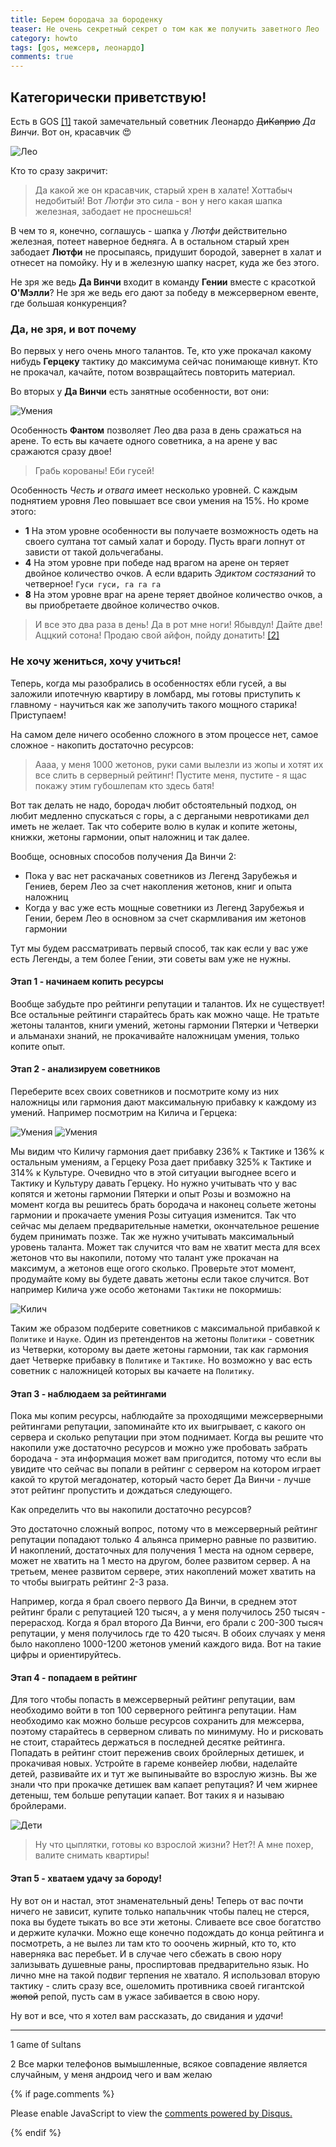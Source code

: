 ```yaml
---
title: Берем бородача за бороденку
teaser: Не очень секретный секрет о том как же получить заветного Лео
category: howto
tags: [gos, межсерв, леонардо]
comments: true
--- 
```


## Категорически приветствую! 

Есть в GOS [[1]](#explain) такой замечательный советник Леонардо ~~ДиКаприо~~ *Да Винчи*. Вот он, красавчик :heart_eyes: 

![Лео](https://flicus.github.io/gos/i/leo1.jpg)

Кто то сразу закричит:

> Да какой же он красавчик, старый хрен в халате! Хоттабыч недобитый! Вот *Лютфи* это сила - вон у него какая шапка железная, забодает не проснешься!

В чем то я, конечно, соглашусь - шапка у *Лютфи* действительно железная, потеет наверное бедняга. А в остальном старый хрен забодает **Лютфи** не просыпаясь, придушит бородой, завернет в халат и отнесет на помойку. Ну и в железную шапку насрет, куда же без этого. 

Не зря же ведь **Да Винчи** входит в команду __Гении__ вместе с красоткой **О'Мэлли**? Не зря же ведь его дают за победу в межсерверном евенте, где большая конкуренция?

### Да, не зря, и вот почему

Во первых у него очень много талантов. Те, кто уже прокачал какому нибудь **Герцеку** тактику до максимума сейчас понимающе кивнут. Кто не прокачал, качайте, потом возвращайтесь повторить материал. 

Во вторых у **Да Винчи** есть занятные особенности, вот они:

![Умения](https://flicus.github.io/gos/i/leo2.jpg)
 
Особенность **Фантом** позволяет Лео два раза в день сражаться на арене. То есть вы качаете одного советника, а на арене у вас сражаются сразу двое! 

> Грабь корованы! Еби гусей! 

Особенность *Честь и отвага* имеет несколько уровней. С каждым поднятием уровня Лео повышает все свои умения на 15%. Но кроме этого:

 - **1** На этом уровне особенности вы получаете возможность одеть на своего султана тот самый халат и бороду. Пусть враги лопнут от зависти от такой дольчегабаны.
 - **4** На этом уровне при победе над врагом на арене он теряет двойное количество очков. А если вдарить *Эдиктом состязаний* то четверное! `Гуси гуси, га га га`
 - **8** На этом уровне враг на арене теряет двойное количество очков, а вы приобретаете двойное количество очков. 
 
> И все это два раза в день! Да в рот мне ноги! 
> Ябывдул! Дайте две! Аццкий сотона!
> Продаю свой айфон, пойду донатить! [[2]](#explain)

### Не хочу жениться, хочу учиться!

Теперь, когда мы разобрались в особенностях ебли гусей, а вы заложили ипотечную квартиру в ломбард, мы готовы приступить к главному - научиться как же заполучить такого мощного старика! Приступаем!

На самом деле ничего особенно сложного в этом процессе нет, самое сложное - накопить достаточно ресурсов:

> Аааа, у меня 1000 жетонов, руки сами вылезли из жопы и хотят их все слить в серверный рейтинг! Пустите меня, пустите - я щас покажу этим губошлепам кто здесь батя!

Вот так делать не надо, бородач любит обстоятельный подход, он любит медленно спускаться с горы, а с дергаными невротиками дел иметь не желает.
Так что соберите волю в кулак и копите жетоны, книжки, жетоны гармонии, опыт наложниц и так далее.

Вообще, основных способов получения Да Винчи 2:

 - Пока у вас нет раскачаных советников из Легенд Зарубежья и Гениев, берем Лео за счет накопления жетонов, книг и опыта наложниц
 - Когда у вас уже есть мощные советники из Легенд Зарубежья и Гении, берем Лео в основном за счет скармливания им жетонов гармонии
 
Тут мы будем рассматривать первый способ, так как если у вас уже есть Легенды, а тем более Гении, эти советы вам уже не нужны.

#### Этап 1 - начинаем копить ресурсы

Вообще забудьте про рейтинги репутации и талантов. Их не существует! Все остальные рейтинги старайтесь брать как можно чаще. Не тратьте жетоны талантов,
книги умений, жетоны гармонии Пятерки и Четверки и альманахи знаний, не прокачивайте наложницам умения, только копите опыт.

#### Этап 2 - анализируем советников

Переберите всех своих советников и посмотрите кому из них наложницы или гармония дают максимальную прибавку к каждому из умений. Например посмотрим на Килича
и Герцека:

![Умения](https://flicus.github.io/gos/i/kilich.jpg)
![Умения](https://flicus.github.io/gos/i/roza2.jpg)

Мы видим что Киличу гармония дает прибавку 236% к Тактике и 136% к остальным умениям, а Герцеку Роза дает прибавку 325% к Тактике и 314% к Культуре. 
Очевидно что в этой ситуации выгоднее всего и Тактику и Культуру давать Герцеку. Но нужно учитывать что у вас копятся и жетоны гармонии Пятерки и опыт Розы
и возможно на момент когда вы решитесь брать бородача и наконец сольете жетоны гармонии и прокачаете умения Розы ситуация изменится. Так что сейчас мы делаем
предварительные наметки, окончательное решение будем принимать позже. Так же нужно учитывать максимальный уровень таланта. Может так случится что вам не хватит
места для всех жетонов что вы накопили, потому что талант уже прокачан на максимум, а жетонов еще огого сколько. Проверьте этот момент, продумайте кому вы будете
давать жетоны если такое случится. Вот например Килича уже особо жетонами `Тактики` не покормишь:

![Килич](https://flicus.github.io/gos/i/kilich2.jpg)

Таким же образом подберите советников с максимальной прибавкой к `Политике` и `Науке`. Один из претендентов на жетоны `Политики` - советник из Четверки, которому вы
даете жетоны гармонии, так как гармония дает Четверке прибавку в `Политике` и `Тактике`. Но возможно у вас есть советник с наложницей которых вы качаете на `Политику`.

#### Этап 3 - наблюдаем за рейтингами

Пока мы копим ресурсы, наблюдайте за проходящими межсерверными рейтингами репутации, запоминайте кто их выигрывает, с какого он сервера и сколько репутации при этом поднимает. 
Когда вы решите что накопили уже достаточно ресурсов и можно уже пробовать забрать бородача - эта информация может вам пригодится, потому что если вы увидите
что сейчас вы попали в рейтинг с сервером на котором играет какой то крутой мегадонатер, который часто берет Да Винчи - лучше этот рейтинг пропустить и дождаться
следующего. 

Как определить что вы накопили достаточно ресурсов?

Это достаточно сложный вопрос, потому что в межсерверный рейтинг репутации попадают только 4 альянса примерно равные по развитию.
И накоплений, достаточных для получения 1 места на одном сервере, может не хватить на 1 место на другом, более развитом сервер. 
А на третьем, менее развитом сервере, этих накоплений может хватить на то чтобы выиграть рейтинг 2-3 раза. 

Например, когда я брал своего первого Да Винчи, в среднем этот рейтинг брали с репутацией 120 тысяч, а у меня получилось 250 тысяч - перерасход.
Когда я брал второго Да Винчи, его брали с 200-300 тысяч репутации, у меня получилось где то 420 тысяч. В обоих случаях у меня
было накоплено 1000-1200 жетонов умений каждого вида. Вот на такие цифры и ориентируйтесь.       

#### Этап 4 - попадаем в рейтинг

Для того чтобы попасть в межсерверный рейтинг репутации, вам необходимо войти в топ 100 серверного рейтинга репутации. 
Нам необходимо как можно больше ресурсов сохранить для межсерва, поэтому старайтесь в серверном сливать по минимуму.
Но и рисковать не стоит, старайтесь держаться в последней десятке рейтинга. Попадать в рейтинг стоит переженив своих бройлерных
детишек, и прокачивая новых. Устройте в гареме конвейер любви, наделайте детей, развивайте их и тут же выпинывайте во взрослую жизнь.
Вы же знали что при прокачке детишек вам капает репутация? И чем жирнее детеныш, тем больше репутации капает. Вот таких я и называю бройлерами. 

![Дети](https://flicus.github.io/gos/i/deti.jpg)

> Ну что цыплятки, готовы ко взрослой жизни? Нет?! А мне похер, валите снимать квартиры!

#### Этап 5 - хватаем удачу за бороду!

Ну вот он и настал, этот знаменательный день! Теперь от вас почти ничего не зависит, купите только напальчник чтобы палец не стерся, 
пока вы будете тыкать во все эти жетоны. Сливаете все свое богатство и держите кулачки. Можно еще конечно подождать до конца рейтинга
и посмотреть, а не вылез ли там кто то ооочень жирный, кто то, кто наверняка вас перебьет. И в случае чего сбежать в свою нору зализывать
душевные раны, проспиртовав предварительно язык. Но лично мне на такой подвиг терпения не хватало. Я использовал вторую тактику - слить 
сразу все, ошеломить противника своей гигантской ~~жопой~~ репой, пусть сам в ужасе забивается в свою нору.

Ну вот и все, что я хотел вам рассказать, до свидания и *удачи*!

---

<a name="explain"></a>

1 `G`ame `O`f `S`ultans
 
2 Все марки телефонов вымышленные, всякое совпадение является случайным, у меня андроид чего и вам желаю 

{% if page.comments %} 
<div id="disqus_thread"></div>
<script>

/**
*  RECOMMENDED CONFIGURATION VARIABLES: EDIT AND UNCOMMENT THE SECTION BELOW TO INSERT DYNAMIC VALUES FROM YOUR PLATFORM OR CMS.
*  LEARN WHY DEFINING THESE VARIABLES IS IMPORTANT: https://disqus.com/admin/universalcode/#configuration-variables*/
/*
var disqus_config = function () {
this.page.url = PAGE_URL;  // Replace PAGE_URL with your page's canonical URL variable
this.page.identifier = PAGE_IDENTIFIER; // Replace PAGE_IDENTIFIER with your page's unique identifier variable
};
*/
(function() { // DON'T EDIT BELOW THIS LINE
var d = document, s = d.createElement('script');
s.src = 'https://gos-1.disqus.com/embed.js';
s.setAttribute('data-timestamp', +new Date());
(d.head || d.body).appendChild(s);
})();
</script>
<noscript>Please enable JavaScript to view the <a href="https://disqus.com/?ref_noscript">comments powered by Disqus.</a></noscript>
                            
{% endif %}


 